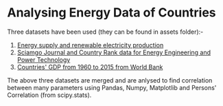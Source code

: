 # Analysing Energy Data of Countries
Three datasets have been used (they can be found in assets folder):-<br>
1) [Energy supply and renewable electricity production](https://aexruozh.labs.coursera.org/notebooks/assignments/assignment3/assets/Energy%20Indicators.xls)<br>
2) [Sciamgo Journal and Country Rank data for Energy Engineering and Power Technology](http://www.scimagojr.com/countryrank.php?category=2102)<br>
3) [Countries' GDP from 1960 to 2015 from World Bank](http://data.worldbank.org/indicator/NY.GDP.MKTP.CD)<br>

The above three datasets are merged and are anlysed to find correlation between many parameters using Pandas, Numpy, Matplotlib and Persons' Correlation (from scipy.stats). 
